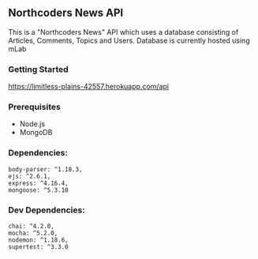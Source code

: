 ## Northcoders News API

This is a "Northcoders News" API which uses a database consisting of Articles, Comments, Topics and Users.  Database is currently hosted using mLab 

### Getting Started

https://limitless-plains-42557.herokuapp.com/api


### Prerequisites
* Node.js
* MongoDB

### Dependencies:
```
body-parser: ^1.18.3,
ejs: ^2.6.1,
express: ^4.16.4,
mongoose: ^5.3.10
```

### Dev Dependencies:
```
chai: ^4.2.0,
mocha: ^5.2.0,
nodemon: ^1.18.6,
supertest: ^3.3.0
```